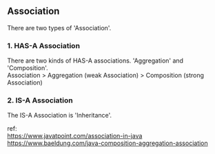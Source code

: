 ## Association
There are two types of 'Association'.   
    
### 1. HAS-A Association
There are two kinds of HAS-A associations. 'Aggregation' and 'Composition'.  
Association > Aggregation (weak Association) > Composition (strong Association)
    
### 2. IS-A Association
The IS-A Association is 'Inheritance'.
    
    
ref:   
https://www.javatpoint.com/association-in-java  
https://www.baeldung.com/java-composition-aggregation-association  
